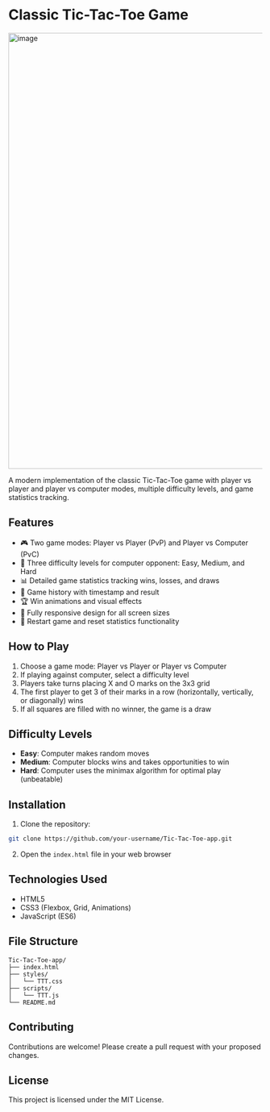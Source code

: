 # Classic Tic-Tac-Toe Game

<img width="988" height="865" alt="image" src="https://github.com/user-attachments/assets/7ac35b5d-1056-4178-bb70-4c4c9027831c" />


A modern implementation of the classic Tic-Tac-Toe game with player vs player and player vs computer modes, multiple difficulty levels, and game statistics tracking.

## Features

- 🎮 Two game modes: Player vs Player (PvP) and Player vs Computer (PvC)
- 🧠 Three difficulty levels for computer opponent: Easy, Medium, and Hard
- 📊 Detailed game statistics tracking wins, losses, and draws
- 📜 Game history with timestamp and result
- 🏆 Win animations and visual effects
- 📱 Fully responsive design for all screen sizes
- 🔄 Restart game and reset statistics functionality

## How to Play

1. Choose a game mode: Player vs Player or Player vs Computer
2. If playing against computer, select a difficulty level
3. Players take turns placing X and O marks on the 3x3 grid
4. The first player to get 3 of their marks in a row (horizontally, vertically, or diagonally) wins
5. If all squares are filled with no winner, the game is a draw

## Difficulty Levels

- **Easy**: Computer makes random moves
- **Medium**: Computer blocks wins and takes opportunities to win
- **Hard**: Computer uses the minimax algorithm for optimal play (unbeatable)

## Installation

1. Clone the repository:
```bash
git clone https://github.com/your-username/Tic-Tac-Toe-app.git
```

2. Open the `index.html` file in your web browser

## Technologies Used

- HTML5
- CSS3 (Flexbox, Grid, Animations)
- JavaScript (ES6)

## File Structure

```
Tic-Tac-Toe-app/
├── index.html
├── styles/
│   └── TTT.css
├── scripts/
│   └── TTT.js
└── README.md
```

## Contributing

Contributions are welcome! Please create a pull request with your proposed changes.

## License

This project is licensed under the MIT License.
